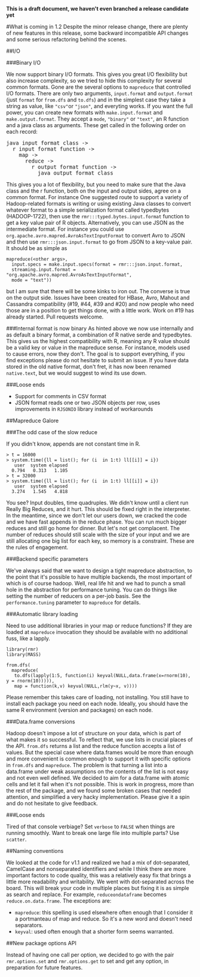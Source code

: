 **This is a draft document, we haven't even branched a release candidate yet**

#What is coming in 1.2
Despite the minor release change, there are plenty of new features in this release, some backward incompatible API changes and some serious refactoring behind the scenes.

##I/O 

###Binary I/O

We now support binary I/O formats. This gives you great I/O flexibility but also increase complexity, so we tried to hide this complexity
for several common formats. Gone are the several options to `mapreduce` that controlled I/O formats. There are only two arguments,
`input.format` and `output.format` (just `format` for `from.dfs` and `to.dfs`) and in the simplest case they take a string as value,
like `"csv"`or `"json"`, and everyting works. If you want the full power, you can create new formats with `make.input.format` and
`make.output.format`. They accept a `mode`, `"binary"` or `"text"`, an R function and a java class as arguments. These get called in the following order on each record: 

<pre>
java input format class -> 
  r input format function -> 
    map -> 
      reduce -> 
        r output format function -> 
          java output format class
</pre>

This gives you a lot of flexibility, but you need to make sure that the Java class and the r function, both on the input and output sides,
 agree on a common format. For instance
 One suggested route to support a variety of Hadoop-related formats is writing or using existing Java classes to convert whatever format to a simple serialization format called typedbytes (HADOOP-1722), then use
the `rmr:::typed.bytes.input.format` function to get a key value pair of R objects. Alternatively, you can use JSON as the intermediate format. For instance you could use `org.apache.avro.mapred.AvroAsTextInputFormat` to convert Avro to JSON and then use `rmr:::json.input.format` to go from JSON to a key-value pair. It should be as simple as 

```
mapreduce(<other args>, 
  input.specs = make.input.specs(format = rmr:::json.input.format, 
  streaming.input.format = "org.apache.avro.mapred.AvroAsTextInputFormat", 
  mode = "text"))
```

but I am sure that there will be some kinks to iron out. 
The converse is true on the output side. Issues have been
created for HBase, Avro, Mahout and Cassandra compatibility (#19, #44, #39 and #20) and now people who need those are in a position to get
things done, with a little work. Work on #19 has already started. Pull requests welcome.

###Internal format is now binary
As hinted above we now use internally and as default a binary format, a combination of R native serde and typedbytes. This gives us the highest compatibility with R, meaning any R value should be a valid key or value in the mapreduce sense. For instance, models used to cause errors, now they don't. The goal is to support everything, if you find exceptions please do not hesitate to submit an issue. If you have data stored in the old native format, don't fret, it has now been renamed `native.text`, but we would suggest to wind its use down.

###Loose ends

* Support for comments in CSV format
* JSON format reads one or two JSON objects per row, uses improvements in `RJSONIO` library instead of workarounds


##Mapreduce Galore

###The odd case of the slow reduce
 
If you didn't know, appends are not constant time in R.

```
> t = 16000
> system.time({ll = list(); for (i  in 1:t) ll[[i]] = i})
   user  system elapsed 
  0.794   0.313   1.105 
> t = 32000
> system.time({ll = list(); for (i  in 1:t) ll[[i]] = i})
   user  system elapsed 
  3.274   1.545   4.818 
```

You see? Input doubles, time quadruples. We didn't know until a client run Really Big Reduces, and it hurt. This should be fixed right in the
interpreter. In the meantime, since we don't let our users down, we cracked the code and we have fast appends in the reduce phase. You can run much bigger reduces and still go
home for dinner. But let's not get complacent. The number of reduces should still scale with the size of your input and we are still
allocating one big list for each key, so memory is a constraint. These are the rules of engagement.

###Backend specific parameters

We've always said that we want to design a tight mapreduce abstraction, to the point that it's possible to have multiple backends, the most
important of which is of course hadoop. Well, real life hit and we had to punch a small hole in the abstraction for performance tuning. You can do things like setting the number of reducers on a per-job basis. See the `performance.tuning` parameter to `mapreduce` for details.

###Automatic library loading

Need to use additional libraries in your map or reduce functions? If they are loaded at `mapreduce` invocation they should be available with no additional fuss, like a lapply.

```
library(rmr)
library(MASS)

from.dfs(
  mapreduce(
   to.dfs(lapply(1:5, function(i) keyval(NULL,data.frame(x=rnorm(10), y = rnorm(10))))), 
   map = function(k,v) keyval(NULL,rlm(y~x, v))))
```
Please remember this takes care of loading, not installing. You still have to install each package you need on each node. Ideally, you should have the same R environment (version and packages) on each node.


###Data.frame conversions

Hadoop doesn't impose a lot of structure on your data, which is part of what makes it so successful. To reflect that, we use lists in crucial places of the API. `from.dfs` returns a list and the reduce function accepts a list of
values. But the special case where data.frames would be more than enough and more convenient is common enough to support it with specific
options in `from.dfs` and `mapreduce`. The problem is that turning a list into a data.frame under weak assumptions on the contents of the list is not easy and not even well
defined. We decided to aim for a data.frame with atomic cells and let it fail when it's not
possible. This is work in progress, more than the rest of the package, and we found some broken cases that needed attention, and simplified a very hacky implementation. Please
give it a spin and do not hesitate to give feedback.

###Loose ends

Tired of that console verbiage? Set `verbose` to `FALSE` when things are running smoothly. Want to break one large file into multiple parts? Use `scatter`.


##Naming conventions

We looked at the code for v1.1 and realized we had a mix of dot-separated, CamelCase and nonseparated identifiers and while I think there are more important factors to code quality, this was a relatively easy fix that brings a little more readability and writability. We
went with dot-separated across the board. This will break your code in multiple places but fixing it is as simple as search and replace. For example, `reduceondataframe` becomes `reduce.on.data.frame`. The exceptions are:

* `mapreduce`: this spelling is used elsewhere often enough that I consider it a portmanteau of map and reduce. So it's a new word and doesn't need separators.
* `keyval`: used often enough that a shorter form seems warranted.

##New package options API

Instead of having one call per option, we decided to go with the pair `rmr.options.set` and `rmr.options.get` to set and get any option, in preparation for future features.

